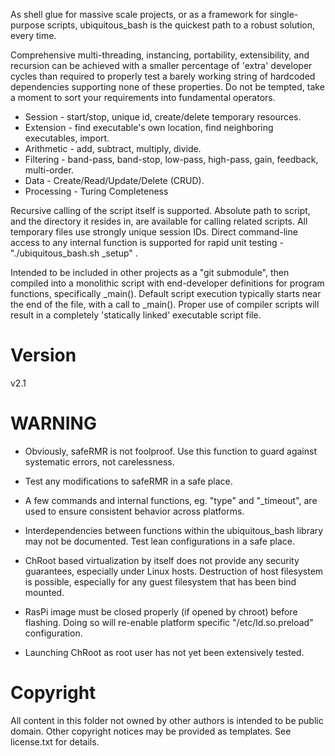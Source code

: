 As shell glue for massive scale projects, or as a framework for single-purpose scripts, ubiquitous_bash is the quickest path to a robust solution, every time.

Comprehensive multi-threading, instancing, portability, extensibility, and recursion can be achieved with a smaller percentage of 'extra' developer cycles than required to properly test a barely working string of hardcoded dependencies supporting none of these properties. Do not be tempted, take a moment to sort your requirements into fundamental operators.

* Session - start/stop, unique id, create/delete temporary resources.
* Extension - find executable's own location, find neighboring executables, import.
* Arithmetic - add, subtract, multiply, divide.
* Filtering - band-pass, band-stop, low-pass, high-pass, gain, feedback, multi-order.
* Data - Create/Read/Update/Delete (CRUD).
* Processing - Turing Completeness

Recursive calling of the script itself is supported. Absolute path to script, and the directory it resides in, are available for calling related scripts. All temporary files use strongly unique session IDs. Direct command-line access to any internal function is supported for rapid unit testing - "./ubiquitous_bash.sh _setup" .

Intended to be included in other projects as a "git submodule", then compiled into a monolithic script with end-developer definitions for program functions, specifically _main(). Default script execution typically starts near the end of the file, with a call to _main(). Proper use of compiler scripts will result in a completely 'statically linked' executable script file.

# Version
v2.1

# WARNING

* Obviously, safeRMR is not foolproof. Use this function to guard against systematic errors, not carelessness.
* Test any modifications to safeRMR in a safe place.
* A few commands and internal functions, eg. "type" and "_timeout", are used to ensure consistent behavior across platforms.
* Interdependencies between functions within the ubiquitous_bash library may not be documented. Test lean configurations in a safe place.

* ChRoot based virtualization by itself does not provide any security guarantees, especially under Linux hosts. Destruction of host filesystem is possible, especially for any guest filesystem that has been bind mounted.
* RasPi image must be closed properly (if opened by chroot) before flashing. Doing so will re-enable platform specific "/etc/ld.so.preload" configuration.

* Launching ChRoot as root user has not yet been extensively tested.

# Copyright
All content in this folder not owned by other authors is intended to be public domain. Other copyright notices may be provided as templates. See license.txt for details.

